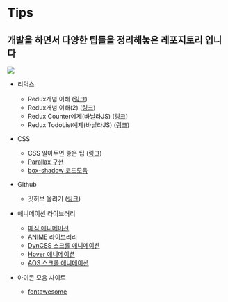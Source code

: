 # Tips
## 개발을 하면서 다양한 팁들을 정리해놓은 레포지토리 입니다
![](https://encrypted-tbn0.gstatic.com/images?q=tbn:ANd9GcSWYQ2iIiliIgf9w4230daH4hYd9ZZDZbyo3Q&usqp=CAU)

- 리덕스 
  - Redux개념 이해 (<a href="https://velog.io/@tjdud0123/Redux-%EB%B0%8F-%EB%AF%B8%EB%93%A4%EC%9B%A8%EC%96%B4-Redux-saga-%EA%B8%B0%EB%B3%B8-%EC%A0%95%EB%A6%AC">링크</a>)
  - Redux개념 이해(2) (<a href="https://velog.io/@velopert/Redux-1-%EC%86%8C%EA%B0%9C-%EB%B0%8F-%EA%B0%9C%EB%85%90%EC%A0%95%EB%A6%AC-zxjlta8ywt">링크</a>)
  - Redux Counter예제(바닐라JS) (<a href="https://hong-jh.tistory.com/26?category=1166152">링크</a>)
  - Redux TodoList예제(바닐라JS) (<a href="https://hong-jh.tistory.com/27">링크</a>)
- CSS
  - CSS 알아두면 좋은 팁 (<a href="https://webclub.tistory.com/364">링크</a>)
  - [Parallax 구현](https://hong-jh.tistory.com/47)
  - [box-shadow 코드모음](https://getcssscan.com/css-box-shadow-examples)
  
- Github 
  - 깃허브 올리기 (<a href="https://victorydntmd.tistory.com/53">링크</a>)

- 애니메이션 라이브러리 <br />
  - [매직 애니메이션](https://www.minimamente.com/project/magic/) <br />
  - [ANIME 라이브러리](https://animejs.com/documentation/) <br />
  - [DynCSS 스크롤 애니메이션](https://www.vittoriozaccaria.net/dyn-css/#what-is-it) <br />
  - [Hover 애니메이션](http://ianlunn.github.io/Hover/) <br />
  - [AOS 스크롤 애니메이션](https://michalsnik.github.io/aos/) <br />

- 아이콘 모음 사이트
  - [fontawesome](https://fontawesome.com/icons?d=gallery)
